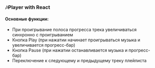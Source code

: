 ### 🎶Player with React
#### Основные функции:
* При проигрывание полоса прогресса трека увеличиваться синхронно с проигрыванием
* Кнопка Play (при нажатии начинает проигрываться музыка и увеличивается прогресс-бар)
* Кнопка Pause (при нажатии останавливается музыка и прогресс-бар)
* Переключение к следующему и предыдущему треку плейлиста

